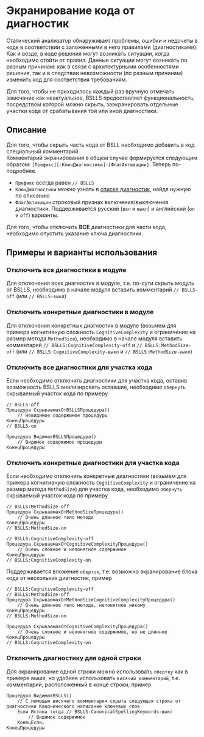 # Экранирование кода от диагностик

Статический анализатор обнаруживает проблемы, ошибки и недочеты в коде в соответствии с заложенными в него правилами (диагностиками). Как и везде, в коде решения могут возникать ситуации, когда необходимо отойти от правил. Данные ситуации могут возникать по разным причинам: как в связи с архитектурными особенностями решения, так и в следствии невозможности (по разным причинам) изменить код для соответствия требованиям.

Для того, чтобы не приходилось каждый раз вручную отмечать замечание как неактуальное, BSLLS предоставляет функциональность, посредством которой можно скрыть, заэкранировать отдельные участки кода от срабатывания той или иной диагностики.

## Описание

Для того, чтобы скрыть часть кода от BSLL необходимо добавить в код специальный комментарий.  
Комментарий экранирования в общем случае формируется следующим образом: `[Префикс][:КлючДиагностики]-[ФлагАктивации]`. Теперь по-подробнее.

- `Префикс` всегда равен `// BSLLS`
- `КлючДиагностики` можно узнать в [списке диагностик](../index.md), найдя нужную по описанию
- `ФлагАктивации` строковый признак включения/выключения диагностики. Поддерживается русский (`вкл` и `выкл`) и английский (`on` и `off`) варианты. 

Для того, чтобы отключить **ВСЕ** диагностики для части кода, необходимо опустить указание ключа диагностики.

## Примеры и варианты использования

### Отключить все диагностики в модуле

Для отключения всех диагностик в модуле, т.е. по-сути скрыть модуль от BSLLS, необходимо в начале модуля вставить комментарий `// BSLLS-off` (или `// BSLLS-выкл`)

### Отключить конкретные диагностики в модуле

Для отключения конкретных диагностик в модуле (возьмем для примера когнитивную сложность `CognitiveComplexity` и ограничение на размер метода `MethodSize`), необходимо в начале модуля вставить комментарий `// BSLLS:CognitiveComplexity-off` и `// BSLLS:MethodSize-off` (или `// BSLLS:CognitiveComplexity-выкл` и `// BSLLS:MethodSize-выкл`)

### Отключить все диагностики для участка кода

Если необходимо отключить диагностики для участка кода, оставив возможность BSLLS анализировать оставшие, необходимо `обернуть` скрываемый участок кода по примеру

```bsl
// BSLLS-off
Процедура СкрываемаяОтBSLLSПроцедура()
    // Невидимое содержимое процедуры
КонецПроцедуры
// BSLLS-on

Процедура ВидимаяBSLLSПроцедура()
    // Видимое содержимое процедуры
КонецПроцедуры
```

### Отключить конкретные диагностики для участка кода

Если необходимо отключить конкретные диагностики (возьмем для примера когнитивную сложность `CognitiveComplexity` и ограничение на размер метода `MethodSize`) для участка кода, необходимо `обернуть` скрываемый участок кода по примеру

```bsl
// BSLLS:MethodSize-off
Процедура СкрываемаяОтMethodSizeПроцедура()
    // Очень длинное тело метода
КонецПроцедуры
// BSLLS:MethodSize-on

// BSLLS:CognitiveComplexity-off
Процедура СкрываемаяОтCognitiveComplexityПроцедура()
    // Очень сложное и непонятное содержимое
КонецПроцедуры
// BSLLS:CognitiveComplexity-on
```

Поддерживается вложение `оберток`, т.е. возможно экранирование блока кода от нескольких диагностик, пример

```bsl
// BSLLS:CognitiveComplexity-off
// BSLLS:MethodSize-off
Процедура СкрываемаяОтMethodSizeCognitiveComplexityПроцедура()
    // Очень длинное тело метода, непонятное никому
КонецПроцедуры
// BSLLS:MethodSize-on

Процедура СкрываемаяОтCognitiveComplexityПроцедура()
    // Очень сложное и непонятное содержимое, но не длинное
КонецПроцедуры
// BSLLS:CognitiveComplexity-on
```

### Отключить диагностику для одной строки

Для экранирование одной строки можно использовать `обертку` как в примере выше, но удобнее использовать `висячий комментарий`, т.е. комментарий, расположенный в конце строки, пример

```bsl
Процедура ВидимаяBSLLS()
    // С помощью висячего комментария скрыта следующая строка от диагностики Канонического написание ключевых слов
    Если Истина тогда // BSLLS:CanonicalSpellingKeywords-выкл
        // Видимое содержимое
    КонецЕсли;
КонецПроцедуры
```
